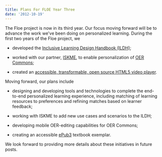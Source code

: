 ```yaml
---
title: Plans For FLOE Year Three
date: '2012-10-19'
---
```

The Floe project is now in its third year. Our focus moving forward will be to advance the
work we've been doing on personalized learning. During the first two years of the Floe project, we

- developed the [Inclusive Learning Design Handbook (ILDH)](http://handbook.floeproject.org/);

- worked with our partner, [ISKME](http://www.iskme.org/)</a>,
to enable personalization of [OER Commons](http://www.oercommons.org/);

- created an [accessible, transformable, open source HTML5 video player](https://build.fluidproject.org/videoPlayer/demos/Mammals.html)</a>.

Moving forward, our plans include

- designing and developing tools and technologies to complete the end-to-end
personalized learning experience, including matching of learning resources
to preferences and refining matches based on learner feedback;

- working with ISKME to add new use cases and scenarios to the ILDH;

- developing mobile OER-editing capabilities for OER Commons;

- creating an accessible [ePub3](http://idpf.org/epub/30) textbook exemplar.

We look forward to providing more details about these initiatives in future posts.
